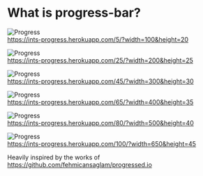 # What is progress-bar?

![Progress](https://ints-progress.herokuapp.com/5/?width=100&height=20)<br>
https://ints-progress.herokuapp.com/5/?width=100&height=20


![Progress](https://ints-progress.herokuapp.com/25/?width=200&height=25)<br>
https://ints-progress.herokuapp.com/25/?width=200&height=25


![Progress](https://ints-progress.herokuapp.com/45/?width=300&height=30)<br>
https://ints-progress.herokuapp.com/45/?width=300&height=30


![Progress](https://ints-progress.herokuapp.com/65/?width=400&height=35)<br>
https://ints-progress.herokuapp.com/65/?width=400&height=35


![Progress](https://ints-progress.herokuapp.com/80/?width=500&height=40)<br>
https://ints-progress.herokuapp.com/80/?width=500&height=40


![Progress](https://ints-progress.herokuapp.com/100/?width=600&height=45)<br>
https://ints-progress.herokuapp.com/100/?width=650&height=45



Heavily inspired by the works of https://github.com/fehmicansaglam/progressed.io
